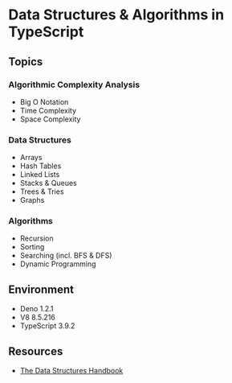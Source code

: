 # Data Structures & Algorithms in TypeScript

## Topics

### Algorithmic Complexity Analysis
- Big O Notation
- Time Complexity
- Space Complexity

### Data Structures
- Arrays
- Hash Tables
- Linked Lists
- Stacks & Queues
- Trees & Tries
- Graphs

### Algorithms
- Recursion
- Sorting
- Searching (incl. BFS & DFS)
- Dynamic Programming

## Environment
- Deno 1.2.1
- V8 8.5.216
- TypeScript 3.9.2

## Resources
- [The Data Structures Handbook](https://www.thedshandbook.com/ "DS Handbook")